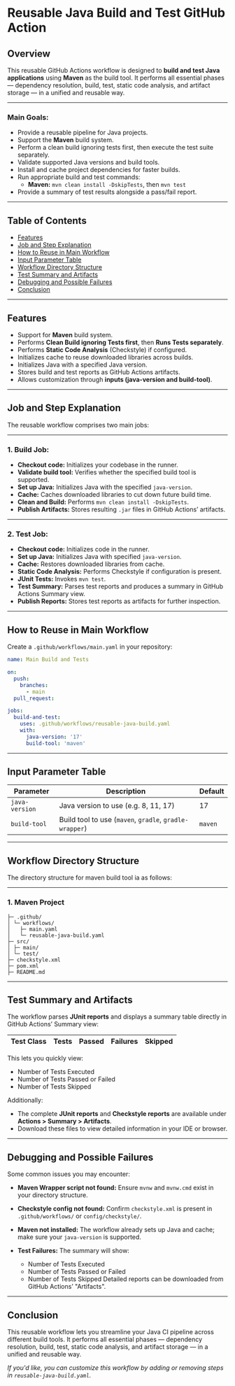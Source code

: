 # Reusable Java Build and Test GitHub Action

## Overview

This reusable GitHub Actions workflow is designed to **build and test Java applications** using **Maven** as the build tool. It performs all essential phases — dependency resolution, build, test, static code analysis, and artifact storage — in a unified and reusable way.

---

### Main Goals:

- Provide a reusable pipeline for Java projects.
- Support the **Maven** build system.
- Perform a clean build ignoring tests first, then execute the test suite separately.
- Validate supported Java versions and build tools.
- Install and cache project dependencies for faster builds.
- Run appropriate build and test commands:
  - **Maven:** `mvn clean install -DskipTests`, then `mvn test`
- Provide a summary of test results alongside a pass/fail report.

---

## Table of Contents

- [Features](#features)
- [Job and Step Explanation](#job-and-step-explanation)
- [How to Reuse in Main Workflow](#how-to-reuse-in-main-workflow)
- [Input Parameter Table](#input-parameter-table)
- [Workflow Directory Structure](#workflow-directory-structure)
- [Test Summary and Artifacts](#test-summary-and-artifacts)
- [Debugging and Possible Failures](#debugging-and-possible-failures)
- [Conclusion](#conclusion)

---

## Features

- Support for **Maven** build system.
- Performs **Clean Build ignoring Tests first**, then **Runs Tests separately**.
- Performs **Static Code Analysis** (Checkstyle) if configured.
- Initializes cache to reuse downloaded libraries across builds.
- Initializes Java with a specified Java version.
- Stores build and test reports as GitHub Actions artifacts.
- Allows customization through **inputs (java-version and build-tool)**.

---

## Job and Step Explanation

The reusable workflow comprises two main jobs:

---

### 1. Build Job:

- **Checkout code:** Initializes your codebase in the runner.
- **Validate build tool:** Verifies whether the specified build tool is supported.
- **Set up Java:** Initializes Java with the specified `java-version`.
- **Cache:** Caches downloaded libraries to cut down future build time.
- **Clean and Build:** Performs `mvn clean install -DskipTests`.
- **Publish Artifacts:** Stores resulting `.jar` files in GitHub Actions’ artifacts.

---

### 2. Test Job:

- **Checkout code:** Initializes code in the runner.
- **Set up Java:** Initializes Java with specified `java-version`.
- **Cache:** Restores downloaded libraries from cache.
- **Static Code Analysis:** Performs Checkstyle if configuration is present.
- **JUnit Tests:** Invokes `mvn test`.
- **Test Summary:** Parses test reports and produces a summary in GitHub Actions Summary view.
- **Publish Reports:** Stores test reports as artifacts for further inspection.

---

## How to Reuse in Main Workflow

Create a `.github/workflows/main.yaml` in your repository:

```yaml
name: Main Build and Tests

on:
  push:
    branches:
      - main
  pull_request:

jobs:
  build-and-test:
    uses: .github/workflows/reusable-java-build.yaml
    with:
      java-version: '17'
      build-tool: 'maven'
```
---

## Input Parameter Table

| Parameter      | Description                                             | Default |
| -------------- | ------------------------------------------------------- | ------- |
| `java-version` | Java version to use (e.g. 8, 11, 17)                    | 17      |
| `build-tool`   | Build tool to use (`maven`, `gradle`, `gradle-wrapper`) | `maven` |  

---

## Workflow Directory Structure

The directory structure for maven build tool ia as follows:

---

### 1. Maven Project

```
├─ .github/
│ └─ workflows/
│   ├─ main.yaml
│   └─ reusable-java-build.yaml
├─ src/
│ ├─ main/
│ └─ test/
├─ checkstyle.xml
├─ pom.xml
├─ README.md
```

---

## Test Summary and Artifacts

The workflow parses **JUnit reports** and displays a summary table directly in GitHub Actions’ Summary view:

| Test Class | Tests | Passed | Failures | Skipped |
| ---------- | ----- | ------ | -------- | ------- |

This lets you quickly view:

* Number of Tests Executed
* Number of Tests Passed or Failed
* Number of Tests Skipped

Additionally:

* The complete **JUnit reports** and **Checkstyle reports** are available under **Actions > Summary > Artifacts**.
* Download these files to view detailed information in your IDE or browser.

---

## Debugging and Possible Failures

Some common issues you may encounter:

* **Maven Wrapper script not found:**
  Ensure `mvnw` and `mvnw.cmd` exist in your directory structure.
* **Checkstyle config not found:**
  Confirm `checkstyle.xml` is present in `.github/workflows/` or `config/checkstyle/`.
* **Maven not installed:**
  The workflow already sets up Java and cache; make sure your `java-version` is supported.
* **Test Failures:**
  The summary will show:

  * Number of Tests Executed
  * Number of Tests Passed or Failed
  * Number of Tests Skipped
    Detailed reports can be downloaded from GitHub Actions’ "Artifacts".

---
 

## Conclusion

This reusable workflow lets you streamline your Java CI pipeline across different build tools.
It performs all essential phases — dependency resolution, build, test, static code analysis, and artifact storage — in a unified and reusable way.

*If you'd like, you can customize this workflow by adding or removing steps in `reusable-java-build.yaml`.*
